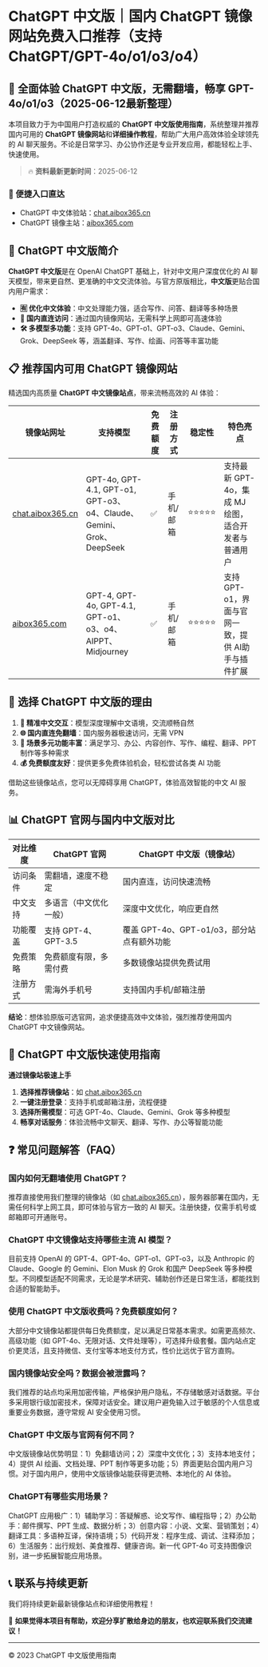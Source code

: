 # ChatGPT 中文版｜国内 ChatGPT 镜像网站免费入口推荐（支持 ChatGPT/GPT-4o/o1/o3/o4）

## 📢 全面体验 ChatGPT 中文版，无需翻墙，畅享 GPT-4o/o1/o3（2025-06-12最新整理）

本项目致力于为中国用户打造权威的 **ChatGPT 中文版使用指南**，系统整理并推荐国内可用的 **ChatGPT 镜像网站**和**详细操作教程**，帮助广大用户高效体验全球领先的 AI 聊天服务。不论是日常学习、办公协作还是专业开发应用，都能轻松上手、快速使用。

> 🔥 **资料最新更新时间**：2025-06-12

### 🚀 便捷入口直达

- ChatGPT 中文体验站：[chat.aibox365.cn](https://chat.aibox365.cn)
- ChatGPT 镜像主站：[aibox365.com](https://aibox365.com)

## 🤔 ChatGPT 中文版简介

**ChatGPT 中文版**是在 OpenAI ChatGPT 基础上，针对中文用户深度优化的 AI 聊天模型，带来更自然、更准确的中文交流体验。与官方原版相比，**中文版**更贴合国内用户需求：

- **🈶 优化中文体验**：中文处理能力强，适合写作、问答、翻译等多种场景
- **🚀 国内直连访问**：通过国内镜像网站，无需科学上网即可高速体验
- **🛠️ 多模型多功能**：支持 GPT-4o、GPT-o1、GPT-o3、Claude、Gemini、Grok、DeepSeek 等，涵盖翻译、写作、绘画、问答等丰富功能

## 📋 推荐国内可用 ChatGPT 镜像网站

精选国内高质量 **ChatGPT 中文镜像站点**，带来流畅高效的 AI 体验：

| 镜像站网址 | 支持模型 | 免费额度 | 注册方式 | 稳定性 | 特色亮点 |
|------------|----------|----------|----------|--------|----------|
| [chat.aibox365.cn](https://chat.aibox365.cn) | GPT-4o, GPT-4.1, GPT-o1, GPT-o3、o4、Claude、Gemini、Grok、DeepSeek | ✅ | 手机/邮箱 | ⭐⭐⭐⭐⭐ | 支持最新 GPT-4o，集成 MJ 绘图，适合开发者与普通用户 |
| [aibox365.com](https://aibox365.com) | GPT-4, GPT-4o, GPT-4.1, GPT-o1、o3、o4、AIPPT、Midjourney | ✅ | 手机/邮箱 | ⭐⭐⭐⭐⭐ | 支持 GPT-o1，界面与官网一致，提供 AI助手与插件扩展 |

## 🌟 选择 ChatGPT 中文版的理由

1. **📝 精准中文交互**：模型深度理解中文语境，交流顺畅自然
2. **🌐 国内直连免翻墙**：国内服务器极速访问，无需 VPN
3. **🎯 场景多元功能丰富**：满足学习、办公、内容创作、写作、编程、翻译、PPT 制作等多种需求
4. **💰 免费额度友好**：提供更多免费体验机会，轻松尝试各类 AI 功能

借助这些镜像站点，您可以无障碍享用 ChatGPT，体验高效智能的中文 AI 服务。

## 📊 ChatGPT 官网与国内中文版对比

| 对比维度 | ChatGPT 官网 | ChatGPT 中文版（镜像站） |
|----------|--------------|-------------------------|
| 访问条件 | 需翻墙，速度不稳定 | 国内直连，访问快速流畅 |
| 中文支持 | 多语言（中文优化一般） | 深度中文优化，响应更自然 |
| 功能覆盖 | 支持 GPT-4、GPT-3.5 | 覆盖 GPT-4o、GPT-o1/o3，部分站点有额外功能 |
| 免费策略 | 免费额度有限，多需付费 | 多数镜像站提供免费试用 |
| 注册方式 | 需海外手机号 | 支持国内手机/邮箱注册 |

**结论**：想体验原版可选官网，追求便捷高效中文体验，强烈推荐使用国内 ChatGPT 中文镜像网站。

## 📝 ChatGPT 中文版快速使用指南

**通过镜像站极速上手**

1. **选择推荐镜像站**：如 [chat.aibox365.cn](https://chat.aibox365.cn)
2. **一键注册登录**：支持手机或邮箱注册，流程便捷
3. **选择所需模型**：可选 GPT-4o、Claude、Gemini、Grok 等多种模型
4. **畅享对话服务**：体验流畅中文聊天、翻译、写作、办公等智能功能

## ❓ 常见问题解答（FAQ）

### 国内如何无翻墙使用 ChatGPT？

推荐直接使用我们整理的镜像站（如 [chat.aibox365.cn](https://chat.aibox365.cn)），服务器部署在国内，无需任何科学上网工具，即可体验与官方一致的 AI 聊天。注册快捷，仅需手机号或邮箱即可开通账号。

### ChatGPT 中文镜像站支持哪些主流 AI 模型？

目前支持 OpenAI 的 GPT-4、GPT-4o、GPT-o1、GPT-o3，以及 Anthropic 的 Claude、Google 的 Gemini、Elon Musk 的 Grok 和国产 DeepSeek 等多种模型。不同模型适配不同需求，无论是学术研究、辅助创作还是日常生活，都能找到合适的智能助手。

### 使用 ChatGPT 中文版收费吗？免费额度如何？

大部分中文镜像站都提供每日免费额度，足以满足日常基本需求。如需更高频次、高级功能（如 GPT-4o、无限对话、文件处理等），可选择升级套餐。国内站点定价更灵活，且支持微信、支付宝等本地支付方式，性价比远优于官方直购。

### 国内镜像站安全吗？数据会被泄露吗？

我们推荐的站点均采用加密传输，严格保护用户隐私，不存储敏感对话数据。平台多采用银行级加密技术，保障对话安全。建议用户避免输入过于敏感的个人信息或重要业务数据，遵守常规 AI 安全使用习惯。

### ChatGPT 中文版与官网有何不同？

中文版镜像站优势明显：1）免翻墙访问；2）深度中文优化；3）支持本地支付；4）提供 AI 绘画、文档处理、PPT 制作等更多功能；5）界面更贴合国内用户习惯。对于国内用户，使用中文版镜像站能获得更流畅、本地化的 AI 体验。

### ChatGPT有哪些实用场景？

ChatGPT 应用极广：1）辅助学习：答疑解惑、论文写作、编程指导；2）办公助手：邮件撰写、PPT 生成、数据分析；3）创意内容：小说、文案、营销策划；4）翻译工具：多语种互译，保持语境；5）代码开发：程序生成、调试、注释添加；6）生活服务：出行规划、美食推荐、健康咨询。新一代 GPT-4o 可支持图像识别，进一步拓展智能应用场景。

## 📞 联系与持续更新

我们将持续更新最新镜像站点和详细使用教程！

🌟 **如果觉得本项目有帮助，欢迎分享扩散给身边的朋友，也欢迎联系我们交流建议！**

---

© 2023 ChatGPT 中文版使用指南
